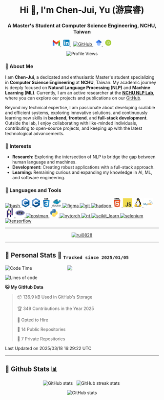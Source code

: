 <h1 align="center">Hi 👋, I'm Chen-Jui, Yu (游宸睿)</h1>
<h3 align="center">A Master's Student at Computer Science Engineering, NCHU, Taiwan</h3>

<p align="center">
    <a href="mailto:rui@rui0828.onmicrosoft.com" target="_blank"> 
        <img src="img/gmail.png" alt="Gmail" height="18"/>
    </a>
    &nbsp;
    <a href="https://www.linkedin.com/in/rui0828/" target="_blank"> 
        <img src="img/linkedin.png" alt="LinkedIn" height="20"/>
    </a>
    &nbsp;
    <a href="https://github.com/Rui0828" target="_blank"> 
        <img src="https://media3.giphy.com/media/v1.Y2lkPTc5MGI3NjExbDB0YTZoeWtnNW16M2FraXF2NDRvMHF2a3hzamYzc2pkYmZnc2VzcCZlcD12MV9pbnRlcm5hbF9naWZfYnlfaWQmY3Q9Zw/du3J3cXyzhj75IOgvA/giphy.webp" alt="GitHub" height="30"/>
    </a>
    &nbsp;
    <a href="https://scholar.google.com/citations?user=a_hkgY8AAAAJ&hl=en" target="_blank"> 
        <img src="img/Google_Scholar.png" alt="Google Scholar" height="20"/>
    </a>
    &nbsp;
    <a href="https://orcid.org/0009-0000-6679-3670" target="_blank"> 
        <img src="img/orcid.png" alt="ORCID" height="20"/>
    </a>
</p>

<p align="center">
    <img src="https://komarev.com/ghpvc/?username=rui0828&label=Profile%20views&color=lightgrey&abbreviated=true&style=flat" alt="Profile Views" />
</p>

### 🔭 About Me

I am **Chen-Jui**, a dedicated and enthusiastic Master's student specializing in **Computer Science Engineering** at **NCHU**, Taiwan. My academic journey is deeply focused on **Natural Language Processing (NLP)** and **Machine Learning (ML)**. Currently, I am an active researcher at the **[NCHU NLP Lab](https://nlpnchu.org)**, where you can explore our projects and publications on our [GitHub](https://github.com/NCHU-NLP-Lab).

Beyond my technical expertise, I am passionate about developing scalable and efficient systems, exploring innovative solutions, and continuously learning new skills in **backend**, **frontend**, and **full-stack development**. Outside the lab, I enjoy collaborating with like-minded individuals, contributing to open-source projects, and keeping up with the latest technological advancements.

### 🌟 Interests
- **Research:** Exploring the intersection of NLP to bridge the gap between human language and machines.  
- **Development:** Creating robust applications with a full-stack approach.  
- **Learning:** Remaining curious and expanding my knowledge in AI, ML, and software engineering.


### 🔧 Languages and Tools
<p align="left"> <a href="https://www.gnu.org/software/bash/" target="_blank" rel="noreferrer"> <img src="https://www.vectorlogo.zone/logos/gnu_bash/gnu_bash-icon.svg" alt="bash" width="30" height="30"/> </a> <a href="https://www.cprogramming.com/" target="_blank" rel="noreferrer"> <img src="https://raw.githubusercontent.com/devicons/devicon/master/icons/c/c-original.svg" alt="c" width="30" height="30"/> </a> <a href="https://www.w3schools.com/cpp/" target="_blank" rel="noreferrer"> <img src="https://raw.githubusercontent.com/devicons/devicon/master/icons/cplusplus/cplusplus-original.svg" alt="cplusplus" width="30" height="30"/> </a> <a href="https://www.w3schools.com/css/" target="_blank" rel="noreferrer"> <img src="https://raw.githubusercontent.com/devicons/devicon/master/icons/css3/css3-original-wordmark.svg" alt="css3" width="30" height="30"/> </a> <a href="https://www.docker.com/" target="_blank" rel="noreferrer"> <img src="https://raw.githubusercontent.com/devicons/devicon/master/icons/docker/docker-original-wordmark.svg" alt="docker" width="30" height="30"/> </a> <a href="https://www.figma.com/" target="_blank" rel="noreferrer"> <img src="https://www.vectorlogo.zone/logos/figma/figma-icon.svg" alt="figma" width="30" height="30"/> </a> <a href="https://git-scm.com/" target="_blank" rel="noreferrer"> <img src="https://www.vectorlogo.zone/logos/git-scm/git-scm-icon.svg" alt="git" width="30" height="30"/> </a> <a href="https://hadoop.a
pache.org/" target="_blank" rel="noreferrer"> <img src="https://www.vectorlogo.zone/logos/apache_hadoop/apache_hadoop-icon.svg" alt="hadoop" width="30" height="30"/> </a> <a href="https://www.w3.org/html/" target="_blank" rel="noreferrer"> <img src="https://raw.githubusercontent.com/devicons/devicon/master/icons/html5/html5-original-wordmark.svg" alt="html5" width="30" height="30"/> </a> <a href="https://developer.mozilla.org/en-US/docs/Web/JavaScript" target="_blank" rel="noreferrer"> <img src="https://raw.githubusercontent.com/devicons/devicon/master/icons/javascript/javascript-original.svg" alt="javascript" width="30" height="30"/> </a> <a href="https://www.linux.org/" target="_blank" rel="noreferrer"> <img src="https://raw.githubusercontent.com/devicons/devicon/master/icons/linux/linux-original.svg" alt="linux" width="30" height="30"/> </a> <a href="https://www.mysql.com/" target="_blank" rel="noreferrer"> <img src="https://raw.githubusercontent.com/devicons/devicon/master/icons/mysql/mysql-original-wordmark.svg" alt="mysql" width="30" height="30"/> </a> <a href="https://pandas.pydata.org/" target="_blank" rel="noreferrer"> <img src="https://raw.githubusercontent.com/devicons/devicon/2ae2a900d2f041da66e950e4d48052658d850630/icons/pandas/pandas-original.svg" alt="pandas" width="30" height="30"/> </a> <a href="https://www.php.net" target="_blank" rel="noreferrer"> <img src="https://raw.githubusercontent.com/devicons/devicon/master/icons/php/php-original.svg" alt="php" width="30" height="30"/> </a> <a href="https://postman.com" target="_blank" rel="noreferrer"> <img src="https://www.vectorlogo.zone/logos/getpostman/getpostman-icon.svg" alt="postman" width="30" height="30"/> </a> <a href="https://www.python.org" target="_blank" rel="noreferrer"> <img src="https://raw.githubusercontent.com/devicons/devicon/master/icons/python/python-original.svg" alt="python" width="30" height="30"/> </a> <a href="https://pytorch.org/" target="_blank" rel="noreferrer"> <img src="https://www.vectorlogo.zone/logos/pytorch/pytorch-icon.svg" alt="pytorch" width="30" height="30"/> </a> <a href="https://www.qt.io/" target="_blank" rel="noreferrer"> <img src="https://upload.wikimedia.org/wikipedia/commons/0/0b/Qt_logo_2016.svg" alt="qt" width="30" height="30"/> </a> <a href="https://scikit-learn.org/" target="_blank" rel="noreferrer"> <img src="https://upload.wikimedia.org/wikipedia/commons/0/05/Scikit_learn_logo_small.svg" alt="scikit_learn" width="30" height="30"/> </a> <a href="https://www.selenium.dev" target="_blank" rel="noreferrer"> <img src="https://raw.githubusercontent.com/detain/svg-logos/780f25886640cef088af994181646db2f6b1a3f8/svg/selenium-logo.svg" alt="selenium" width="30" height="30"/> </a> <a href="https://www.tensorflow.org" target="_blank" rel="noreferrer"> <img src="https://www.vectorlogo.zone/logos/tensorflow/tensorflow-icon.svg" alt="tensorflow" width="30" height="30"/> </a> </p>

<hr>

<p align="center"> <a href="https://github.com/ryo-ma/github-profile-trophy"><img src="https://github-profile-trophy.vercel.app/?username=rui0828" alt="rui0828" /></a> </p>

<hr>

## 👾 Personal Stats 👀 <sub>`Tracked since 2025/01/05`</sub>

<img align='right' src="https://i.giphy.com/cmCEsJZHYBPels360q.webp" width="300">

<!--START_SECTION:waka-->
![Code Time](http://img.shields.io/badge/Code%20Time-334%20hrs%2036%20mins-blue)

![Lines of code](https://img.shields.io/badge/From%20Hello%20World%20I%27ve%20Written-988.7%20thousand%20lines%20of%20code-blue)

**🐱 My GitHub Data** 

> 📦 136.9 kB Used in GitHub's Storage 
 > 
> 🏆 349 Contributions in the Year 2025
 > 
> 💼 Opted to Hire
 > 
> 📜 14 Public Repositories 
 > 
> 🔑 7 Private Repositories 
 > 

 Last Updated on 2025/03/18 16:29:22 UTC
<!--END_SECTION:waka-->

<hr>

## 💼 Github Stats 📊

<p align="center">
    <picture>
        <source
            srcset="https://github-stats-alpha.vercel.app/api?username=rui0828&ic=ff95ca"
            media="(prefers-color-scheme: light), (prefers-color-scheme: no-preference)"
        />
        <source 
            srcset="https://github-stats-alpha.vercel.app/api?username=rui0828&cc=22272e&tc=ff95ca&ic=79dafa"
            media="(prefers-color-scheme: dark)"
        />
        <img src="https://github-stats-alpha.vercel.app/api?username=rui0828&ic=ff95ca" alt="GitHub stats" />
    </picture>
    &nbsp;
    <picture>
        <source
            srcset="https://github-readme-stats.vercel.app/api/top-langs/?username=rui0828&layout=compact&title_color=ff95ca"
            media="(prefers-color-scheme: light), (prefers-color-scheme: no-preference)"
        />
        <source 
            srcset="https://github-readme-stats.vercel.app/api/top-langs?username=rui0828&layout=compact&title_color=ff95ca&theme=dracula"
            media="(prefers-color-scheme: dark)"
        />
        <img src="https://github-readme-stats.vercel.app/api/top-langs?username=rui0828&layout=compact&title_color=ff95ca" alt="GitHub streak stats" />&nbsp;
    </picture>
    <!-- <picture>
        <source
            srcset="https://github-readme-streak-stats.herokuapp.com/?user=rui0828&ring=ff95ca&fire=ff95ca&currStreakNum=9590FF&sideNums=ff95ca&currStreakLabel=9590FF&sideLabels=ff95ca" 
            media="(prefers-color-scheme: light), (prefers-color-scheme: no-preference)"
        />
        <source 
            srcset="https://github-readme-streak-stats.herokuapp.com/?user=rui0828&theme=dracula" 
            media="(prefers-color-scheme: dark)"
        />
        <img src="https://github-readme-streak-stats.herokuapp.com/?user=rui0828&ring=ff95ca&fire=ff95ca& currStreakNum=9590FF&sideNums=ff95ca&currStreakLabel=9590FF&sideLabels=ff95ca"  alt="GitHub streak stats" />
    </picture> -->
    <!-- <picture>
        <source
            srcset="https://github-readme-stats.vercel.app/api?username=Rui0828&title_color=ff95ca&icon_color=9590ff&hide_title=true&rank_icon=default&show_icons=true"
            media="(prefers-color-scheme: light), (prefers-color-scheme: no-preference)"
        />
        <source 
            srcset="https://github-readme-stats.vercel.app/api?username=Rui0828&theme=omni&hide_title=true&rank_icon=default&show_icons=true"
            media="(prefers-color-scheme: dark)"
        />
        <img src="https://github-readme-stats.vercel.app/api?username=Rui0828&title_color=ff95ca&icon_color=9590ff&hide_title=true&rank_icon=default&show_icons=true" alt="GitHub stats" />
    </picture> -->
    
</p>

<p align="center">
    <picture>
        <source
            srcset="https://github-readme-activity-graph.vercel.app/graph?username=Rui0828&bg_color=ffffff&color=9590ff&title_color=ff95ca&line=ff95ca&point=9590ff"
            media="(prefers-color-scheme: light), (prefers-color-scheme: no-preference)"
        />
        <source 
            srcset="https://github-readme-activity-graph.vercel.app/graph?username=Rui0828&bg_color=282a36&color=f8f8f2&title_color=ff95ca&line=ff95ca&point=79dafa"
            media="(prefers-color-scheme: dark)"
        />
        <img src="https://github-readme-activity-graph.vercel.app/graph?username=Rui0828&bg_color=ffffff&color=9590ff&title_color=ff95ca&line=ff95ca&point=9590ff" alt="GitHub stats" />
    </picture>
</p>